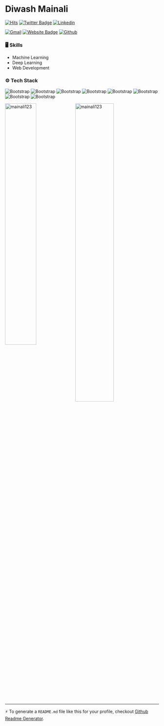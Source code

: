 # Diwash Mainali

[![Hits](https://hits.seeyoufarm.com/api/count/incr/badge.svg?url=https%3A%2F%2Fgithub.com%2Fmainali123%2Fmainali123&count_bg=%2379C83D&title_bg=%23555555&icon=&icon_color=%23E7E7E7&title=Profile+Views&edge_flat=false)](https://hits.seeyoufarm.com)
[![Twitter Badge](https://img.shields.io/badge/-Twitter-1da1f2?labelColor=1da1f2&logo=twitter&logoColor=white&link=https://twitter.com/diwash_mainali)](https://twitter.com/diwash_mainali)
[![Linkedin](https://img.shields.io/badge/-LinkedIn-blue?style=flat&logo=Linkedin&logoColor=white)](https://www.linkedin.com/in/diwash-mainali-b1825515a/)

[![Gmail](https://img.shields.io/badge/-Gmail-c14438?style=flat&logo=Gmail&logoColor=white)](mailto:diwash006@gmail.com)
[![Website Badge](https://img.shields.io/badge/-Website-c14438?style=flat&logo=Google-Chrome&logoColor=white&link=https://www.diwashmainali.com.np/)](https://www.diwashmainali.com.np/)
[![Github](https://img.shields.io/github/followers/mainali123?label=Follow&style=social)](https://github.com/mainali123)




### 🖥 Skills

- Machine Learning
- Deep Learning
- Web Development
### ⚙️ Tech Stack

![Bootstrap](https://img.shields.io/badge/-Python-05122A?style=flat-square&logo=Python&color=353535) ![Bootstrap](https://img.shields.io/badge/-TensorFlow-05122A?style=flat-square&logo=TensorFlow&color=353535) ![Bootstrap](https://img.shields.io/badge/-Scikit%20Learn-05122A?style=flat-square&logo=Scikit-Learn&color=353535) ![Bootstrap](https://img.shields.io/badge/-MySQL-05122A?style=flat-square&logo=MySQL&color=353535) ![Bootstrap](https://img.shields.io/badge/-Pandas-05122A?style=flat-square&logo=Pandas&color=353535) ![Bootstrap](https://img.shields.io/badge/-Numpy-05122A?style=flat-square&logo=Numpy&color=353535) ![Bootstrap](https://img.shields.io/badge/-Matplotlib-05122A?style=flat-square&logo=Matplotlib&color=353535) ![Bootstrap](https://img.shields.io/badge/-PHP-05122A?style=flat-square&logo=PHP&color=353535)

<div>
  <img width="45%" align="left" src="https://github-readme-stats.vercel.app/api/top-langs?username=mainali123&show_icons=true&locale=en&layout=compact" alt="mainali123" />
  <img width="50%"  src="https://github-readme-streak-stats.herokuapp.com/?user=mainali123&" alt="mainali123" />
</div>


---
:zap: To generate a `README.md` file like this for your profile, checkout [Github Readme Generator](https://hejazizo-github-profile-readme-srcstreamlit-app-i6skm7.streamlit.app/).
